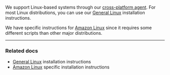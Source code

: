 We support Linux-based systems through our [cross-platform agent](/platforms/other/agent). For most Linux distributions, you can use our [General Linux](/platforms/linux/installation/systemd-linux) installation instructions.

We have specific instructions for [Amazon Linux](/platforms/linux/installation/amazon-linux) since it requires some different scripts than other major distributions.

---

### Related docs

* [General Linux](general-linux) installation instructions
* [Amazon Linux](amazon-linux) specific installation instructions
